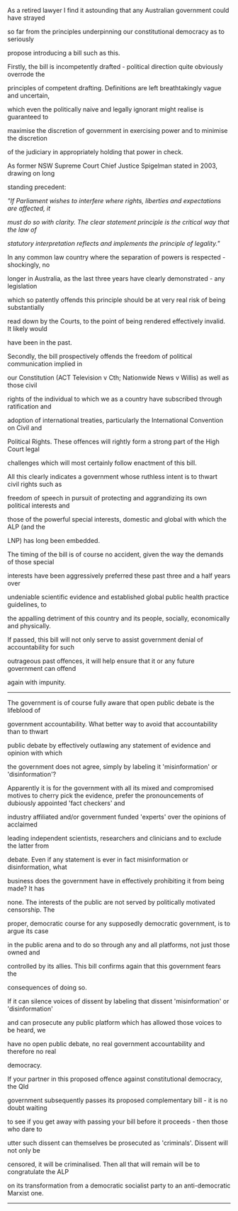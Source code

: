 As a retired lawyer I find it astounding that any Australian government could have strayed

so far from the principles underpinning our constitutional democracy as to seriously

propose introducing a bill such as this.

Firstly, the bill is incompetently drafted - political direction quite obviously overrode the

principles of competent drafting. Definitions are left breathtakingly vague and uncertain,

which even the politically naive and legally ignorant might realise is guaranteed to

maximise the discretion of government in exercising power and to minimise the discretion

of the judiciary in appropriately holding that power in check.

As former NSW Supreme Court Chief Justice Spigelman stated in 2003, drawing on long

standing precedent:


_"If Parliament wishes to interfere where rights, liberties and expectations are affected, it_


_must do so with clarity. The clear statement principle is the critical way that the law of_


_statutory interpretation reflects and implements the principle of legality."_

In any common law country where the separation of powers is respected - shockingly, no

longer in Australia, as the last three years have clearly demonstrated - any legislation

which so patently offends this principle should be at very real risk of being substantially

read down by the Courts, to the point of being rendered effectively invalid. It likely would

have been in the past.

Secondly, the bill prospectively offends the freedom of political communication implied in

our Constitution (ACT Television v Cth; Nationwide News v Willis) as well as those civil

rights of the individual to which we as a country have subscribed through ratification and

adoption of international treaties, particularly the International Convention on Civil and

Political Rights. These offences will rightly form a strong part of the High Court legal

challenges which will most certainly follow enactment of this bill.

All this clearly indicates a government whose ruthless intent is to thwart civil rights such as

freedom of speech in pursuit of protecting and aggrandizing its own political interests and

those of the powerful special interests, domestic and global with which the ALP (and the

LNP) has long been embedded.

The timing of the bill is of course no accident, given the way the demands of those special

interests have been aggressively preferred these past three and a half years over

undeniable scientific evidence and established global public health practice guidelines, to

the appalling detriment of this country and its people, socially, economically and physically.

If passed, this bill will not only serve to assist government denial of accountability for such

outrageous past offences, it will help ensure that it or any future government can offend

again with impunity.


-----

The government is of course fully aware that open public debate is the lifeblood of

government accountability. What better way to avoid that accountability than to thwart

public debate by effectively outlawing any statement of evidence and opinion with which

the government does not agree, simply by labeling it 'misinformation' or 'disinformation'?

Apparently it is for the government with all its mixed and compromised motives to cherry
pick the evidence, prefer the pronouncements of dubiously appointed 'fact checkers' and

industry affiliated and/or government funded 'experts' over the opinions of acclaimed

leading independent scientists, researchers and clinicians and to exclude the latter from

debate. Even if any statement is ever in fact misinformation or disinformation, what

business does the government have in effectively prohibiting it from being made? It has

none. The interests of the public are not served by politically motivated censorship. The

proper, democratic course for any supposedly democratic government, is to argue its case

in the public arena and to do so through any and all platforms, not just those owned and

controlled by its allies. This bill confirms again that this government fears the

consequences of doing so.

If it can silence voices of dissent by labeling that dissent 'misinformation' or 'disinformation'

and can prosecute any public platform which has allowed those voices to be heard, we

have no open public debate, no real government accountability and therefore no real

democracy.

If your partner in this proposed offence against constitutional democracy, the Qld

government subsequently passes its proposed complementary bill - it is no doubt waiting

to see if you get away with passing your bill before it proceeds - then those who dare to

utter such dissent can themselves be prosecuted as 'criminals'. Dissent will not only be

censored, it will be criminalised. Then all that will remain will be to congratulate the ALP

on its transformation from a democratic socialist party to an anti-democratic Marxist one.


-----

